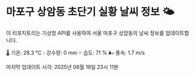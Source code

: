 
# 마포구 상암동 초단기 실황 날씨 정보 🌤️

이 리포지토리는 기상청 API를 사용하여 서울 마포구 상암동의 날씨 정보를 업데이트합니다. 

🌡️ 기온: 28.3 ℃
💧 강수량: 0 mm
💦 습도: 71 %
🌬️ 풍속: 1.7 m/s

마지막 업데이트 시각: 2025년 06월 19일 23시 11분    
